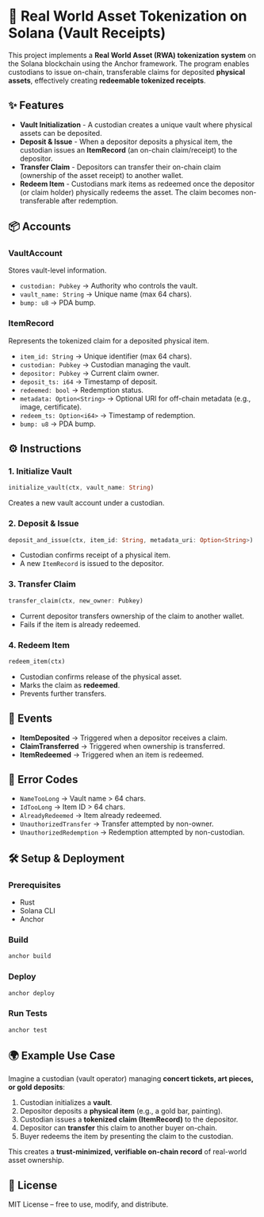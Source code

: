 # 🏦 Real World Asset Tokenization on Solana (Vault Receipts)

This project implements a **Real World Asset (RWA) tokenization system** on the Solana blockchain using the Anchor framework. The program enables custodians to issue on-chain, transferable claims for deposited **physical assets**, effectively creating **redeemable tokenized receipts**.

## ✨ Features

- **Vault Initialization** - A custodian creates a unique vault where physical assets can be deposited.
- **Deposit & Issue** - When a depositor deposits a physical item, the custodian issues an **ItemRecord** (an on-chain claim/receipt) to the depositor.
- **Transfer Claim** - Depositors can transfer their on-chain claim (ownership of the asset receipt) to another wallet.
- **Redeem Item** - Custodians mark items as redeemed once the depositor (or claim holder) physically redeems the asset. The claim becomes non-transferable after redemption.

## 📦 Accounts

### VaultAccount
Stores vault-level information.
- `custodian: Pubkey` → Authority who controls the vault.
- `vault_name: String` → Unique name (max 64 chars).
- `bump: u8` → PDA bump.

### ItemRecord
Represents the tokenized claim for a deposited physical item.
- `item_id: String` → Unique identifier (max 64 chars).
- `custodian: Pubkey` → Custodian managing the vault.
- `depositor: Pubkey` → Current claim owner.
- `deposit_ts: i64` → Timestamp of deposit.
- `redeemed: bool` → Redemption status.
- `metadata: Option<String>` → Optional URI for off-chain metadata (e.g., image, certificate).
- `redeem_ts: Option<i64>` → Timestamp of redemption.
- `bump: u8` → PDA bump.

## ⚙️ Instructions

### 1. Initialize Vault

```rust
initialize_vault(ctx, vault_name: String)
```

Creates a new vault account under a custodian.

### 2. Deposit & Issue

```rust
deposit_and_issue(ctx, item_id: String, metadata_uri: Option<String>)
```

- Custodian confirms receipt of a physical item.
- A new `ItemRecord` is issued to the depositor.

### 3. Transfer Claim

```rust
transfer_claim(ctx, new_owner: Pubkey)
```

- Current depositor transfers ownership of the claim to another wallet.
- Fails if the item is already redeemed.

### 4. Redeem Item

```rust
redeem_item(ctx)
```

- Custodian confirms release of the physical asset.
- Marks the claim as **redeemed**.
- Prevents further transfers.

## 📡 Events

- **ItemDeposited** → Triggered when a depositor receives a claim.
- **ClaimTransferred** → Triggered when ownership is transferred.
- **ItemRedeemed** → Triggered when an item is redeemed.

## 🚨 Error Codes

- `NameTooLong` → Vault name > 64 chars.
- `IdTooLong` → Item ID > 64 chars.
- `AlreadyRedeemed` → Item already redeemed.
- `UnauthorizedTransfer` → Transfer attempted by non-owner.
- `UnauthorizedRedemption` → Redemption attempted by non-custodian.

## 🛠️ Setup & Deployment

### Prerequisites
- Rust
- Solana CLI
- Anchor

### Build

```bash
anchor build
```

### Deploy

```bash
anchor deploy
```

### Run Tests

```bash
anchor test
```

## 🌍 Example Use Case

Imagine a custodian (vault operator) managing **concert tickets, art pieces, or gold deposits**:

1. Custodian initializes a **vault**.
2. Depositor deposits a **physical item** (e.g., a gold bar, painting).
3. Custodian issues a **tokenized claim (ItemRecord)** to the depositor.
4. Depositor can **transfer** this claim to another buyer on-chain.
5. Buyer redeems the item by presenting the claim to the custodian.

This creates a **trust-minimized, verifiable on-chain record** of real-world asset ownership.

## 📜 License

MIT License – free to use, modify, and distribute.